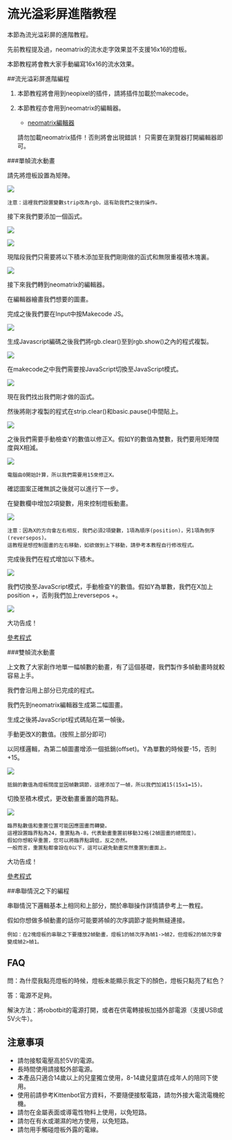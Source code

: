 # 流光溢彩屏進階教程

本節為流光溢彩屏的進階教程。

先前教程提及過，neomatrix的流水走字效果並不支援16x16的燈板。

本節教程將會教大家手動編寫16x16的流水效果。

##流光溢彩屏進階編程

1. 本節教程將會用到neopixel的插件，請將插件加載於makecode。

2. 本節教程亦會用到neomatrix的編輯器。
    - [neomatrix編輯器](https://kittenbot.github.io/pxt-neomatrix/index.html)
 
         
    請勿加載neomatrix插件！否則將會出現錯誤！
    只需要在瀏覽器打開編輯器即可。

###單幀流水動畫

請先將燈板設置為矩陣。

![](./LEDMatrixT4/code1.png)

    注意：這裡我們設置變數strip改為rgb，這有助我們之後的操作。
接下來我們要添加一個函式。

![](./LEDMatrixT4/function1.png)

![](./LEDMatrixT4/function2.png)

現階段我們只需要將以下積木添加至我們剛剛做的函式和無限重複積木塊裏。

![](./LEDMatrixT4/code2.png)

接下來我們轉到neomatrix的編輯器。

在編輯器繪畫我們想要的圖畫。

完成之後我們要在Input中按Makecode JS。

![](./LEDMatrixT4/editor1.png)

生成Javascript編碼之後我們將rgb.clear()至到rgb.show()之內的程式複製。

![](./LEDMatrixT4/editor2.png)
        
在makecode之中我們需要按JavaScript切換至JavaScript模式。

![](./LEDMatrixT4/editor3.png)

現在我們找出我們剛才做的函式。

然後將剛才複製的程式在strip.clear()和basic.pause()中間貼上。

![](./LEDMatrixT4/js2.png)

之後我們需要手動檢查Y的數值以修正X。假如Y的數值為雙數，我們要用矩陣闊度與X相減。

![](./LEDMatrixT4/js1.png)

    電腦由0開始計算，所以我們需要用15來修正X。

確認圖案正確無誤之後就可以進行下一步。

在變數欄中增加2項變數，用來控制燈板動畫。

![](./LEDMatrixT4/editor4.png)

    注意：因為X的方向會左右相反，我們必須2項變數，1項為順序(position)，另1項為倒序(reversepos)。
    這教程是想控制圖畫的左右移動，如欲做到上下移動，請參考本教程自行修改程式。

完成後我們在程式增加以下積木。

![](./LEDMatrixT4/code3.png)

我們切換至JavaScript模式，手動檢查Y的數值。假如Y為單數，我們在X加上position +，否則我們加上reversepos +。

![](./LEDMatrixT4/js3.png)

大功告成！

[參考程式](www.google.com)

###雙幀流水動畫

上文教了大家創作地單一幅幀數的動畫，有了這個基礎，我們製作多幀動畫時就較容易上手。

 我們會沿用上部分已完成的程式。

 我們先到neomatrix編輯器生成第二幅圖畫。

 生成之後將JavaScript程式碼貼在第一幀後。

 手動更改X的數值。(按照上部分即可)

 以同樣邏輯，為第二幀圖畫增添一個抵銷(offset)。Y為單數的時候要-15，否則+15。

![](./LEDMatrixT4/js4.png)

    抵銷的數值為燈板闊度並因幀數調節，這裡添加了一幀，所以我們加減15(15x1=15)。
 切換至積木模式，更改動畫重置的臨界點。

![](./LEDMatrixT4/code4.png)

    臨界點數值和重置位置可能因應圖畫而轉變。
    這裡設置臨界點為24，重置點為-8，代表動畫重置前移動32格(2幀圖畫的總闊度)。
    假如你想較早重置，您可以將臨界點調低，反之亦然。
    一般而言，重置點都會設在0以下，這可以避免動畫突然重置到畫面上。

大功告成！

[參考程式](www.google.com)

##串聯情況之下的編程

串聯情況下邏輯基本上相同和上部分，關於串聯操作詳情請參考上一教程。

假如你想做多幀動畫的話你可能要將幀的次序調節才能夠無縫連接。

    例如：在2塊燈板的串聯之下要播放2幀動畫，燈板1的幀次序為幀1->幀2，但燈板2的幀次序會變成幀2>幀1。


## FAQ

問：為什麼我點亮燈板的時候，燈板未能顯示我定下的顏色，燈板只點亮了紅色？

答：電源不足夠。

解決方法：將robotbit的電源打開，或者在供電轉接板加插外部電源（支援USB或5V火牛）。

## 注意事項
- 請勿接駁電壓高於5V的電源。
- 長時間使用請接駁外部電源。
- 本產品只適合14歲以上的兒童獨立使用，8-14歲兒童請在成年人的陪同下使用。
- 使用前請參考Kittenbot官方資料，不要隨便接駁電路，請勿外接大電流電機舵機。
- 請勿在金屬表面或導電性物料上使用，以免短路。
- 請勿在有水或潮濕的地方使用，以免短路。
- 請勿用手觸碰燈板外露的電線。    
